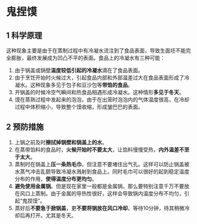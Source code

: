 # 鬼捏馍

## 1 科学原理

这种现象主要是由于在蒸制过程中有冷凝水流注到了食品表面，导致生面坯不能完全膨胀，最终发展成为凹凸不平的表面。食品上的冷凝水有三种可能：

1. 由于锅盖或锅壁**温度较低引起的冷凝水**滴在了食品表面。
2. 由于烹饪开始时火候过大，引起食品内部和外部温差过大在食品表面形成了冷凝水。这种现象多见于包子和豆沙包等**带馅的食品**。
3. 开锅盖的时候冷空气瞬间和热食品相遇形成冷凝水。这种情形**多见于冬天**。
4. 馍在蒸熟过程中发起来的泡泡，由于在出笼时泡泡内的气体温度很高，在冷却过程中体积缩小，导致整个馍收缩，形成皱巴巴的表面。

## 2 预防措施

1. 上锅之前及时**擦拭掉锅壁和锅盖上的水**。
2. 在蒸带馅料的食品时，**火候开始时不要太大**，让馅料慢慢受热，**内外温差不至于太大**。
3. 蒸制时在锅盖上**压一条热毛巾**，但注意不要堵住出气孔。这样可以防止锅盖被水蒸气冲击乱颤导致冷凝水溅射到食品上。同时毛巾可以很好的起到稳定温度分布的作用，**使得温度分布更均匀**。
4. **避免使用金属锅**。但是现在家里一般都是金属锅，那么要特别注意千万不要放在风口上蒸制。由于金属的导热性很好，这样会导致锅内温度分布不均匀，引起“鬼捏馍”。
5. 蒸好后**不要急于掀锅盖**，更**不要将锅放在风口冷却**。等待10分钟，待其稍微冷却后再打开。尤其是冬天。